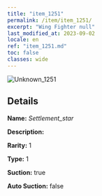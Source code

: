 ```yaml
---
title: "item_1251"
permalink: /item/item_1251/
excerpt: "Wing Fighter null"
last_modified_at: 2023-09-02
locale: en
ref: "item_1251.md"
toc: false
classes: wide
---
```



 ![Unknown_1251](/images/item/Settlement_star_p.png)



## Details

 **Name:** *Settlement_star* 

 **Description:** 

 **Rarity:** 1 

 **Type:** 1 

 **Suction:** true 

 **Auto Suction:** false 


